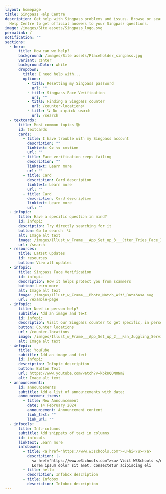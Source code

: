 ```yaml
---
layout: homepage
title: Singpass Help Centre
description: Get help with Singpass problems and issues. Browse or search our
  Help Centre to get official answers to your Singpass questions.
image: /images/Site assets/Singpass_logo.svg
permalink: /
notification: ""
sections:
  - hero:
      title: How can we help?
      background: /images/Site assets/Placeholder_singpass.jpg
      variant: center
      backgroundColor: white
      dropdown:
        title: I need help with...
        options:
          - title: Resetting my Singpass password
            url: ""
          - title: Singpass Face Verification
            url: ""
          - title: Finding a Singpass counter
            url: /counter-locations/
          - title: 🔍 Do a quick search
            url: /search
  - textcards:
      title: Most common topics 📚
      id: textcards
      cards:
        - title: I have trouble with my Singpass account
          description: ""
          linktext: Go to section
          url: ""
        - title: Face verification keeps failing
          description: ""
          linktext: Learn more
          url: ""
        - title: Card
          description: Card description
          linktext: Learn more
          url: ""
        - title: Card
          description: Card description
          linktext: Learn more
          url: ""
  - infopic:
      title: Have a specific question in mind?
      id: infopic
      description: Try directly searching for it
      button: Go to search  🔍
      alt: Image alt text
      image: /images/Illust_w_Frame___App_Set_up_3___Otter_Tries_Face_ID.svg
      url: /search
  - resources:
      title: Latest updates
      id: resources
      button: View all updates
  - infopic:
      title: Singpass Face Verification
      id: infopic
      description: How it helps protect you from scammers
      button: Learn more
      alt: Image alt text
      image: /images/Illust_w_Frame___Photo_Match_With_Database.svg
      url: /example-page
  - infopic:
      title: Need in person help?
      subtitle: Add an image and text
      id: infopic
      description: Visit our Singpass counter to get specific, in person help
      button: Counter locations
      url: /counter-locations
      image: /images/Illust_w_Frame___App_Set_up_2___Man_Juggling_Services.svg
      alt: Image alt text
  - infopic:
      title: YouTube
      subtitle: Add an image and text
      id: infopic
      description: Infopic description
      button: Button Text
      url: https://www.youtube.com/watch?v=kbkKQONONmE
      alt: Image alt text
  - announcements:
      id: announcements
      subtitle: Add a list of announcements with dates
      announcement_items:
        - title: New Announcement
          date: 14 February 2024
          announcement: Announcement content
          link_text: ""
          link_url: ""
  - infocols:
      title: Info-columns
      subtitle: Add snippets of text in columns
      id: infocols
      linktext: Learn more
      infoboxes:
        - title: <a href="https://www.w3schools.com"><u>hi</u></a>
          description: |-
            <a href="https://www.w3schools.com"><u> Visit W3Schools </u></a>
            Lorem ipsum dolor sit amet, consectetur adipiscing eli
        - title: hello
          description: Infobox description
        - title: Infobox
          description: Infobox description
---
```

